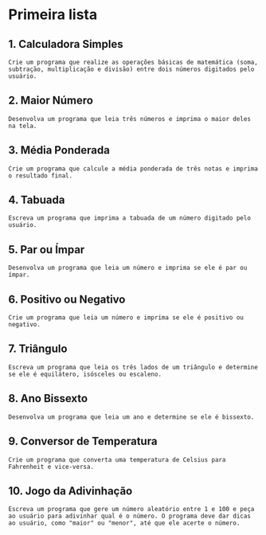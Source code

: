# Primeira lista

## 1. Calculadora Simples

    Crie um programa que realize as operações básicas de matemática (soma, subtração, multiplicação e divisão) entre dois números digitados pelo usuário.

## 2. Maior Número

    Desenvolva um programa que leia três números e imprima o maior deles na tela.

## 3. Média Ponderada

    Crie um programa que calcule a média ponderada de três notas e imprima o resultado final.

## 4. Tabuada

    Escreva um programa que imprima a tabuada de um número digitado pelo usuário.

## 5. Par ou Ímpar

    Desenvolva um programa que leia um número e imprima se ele é par ou ímpar.

## 6. Positivo ou Negativo

    Crie um programa que leia um número e imprima se ele é positivo ou negativo.

## 7. Triângulo

    Escreva um programa que leia os três lados de um triângulo e determine se ele é equilátero, isósceles ou escaleno.

## 8. Ano Bissexto

    Desenvolva um programa que leia um ano e determine se ele é bissexto.

## 9. Conversor de Temperatura

    Crie um programa que converta uma temperatura de Celsius para Fahrenheit e vice-versa.

## 10. Jogo da Adivinhação

    Escreva um programa que gere um número aleatório entre 1 e 100 e peça ao usuário para adivinhar qual é o número. O programa deve dar dicas ao usuário, como "maior" ou "menor", até que ele acerte o número.
